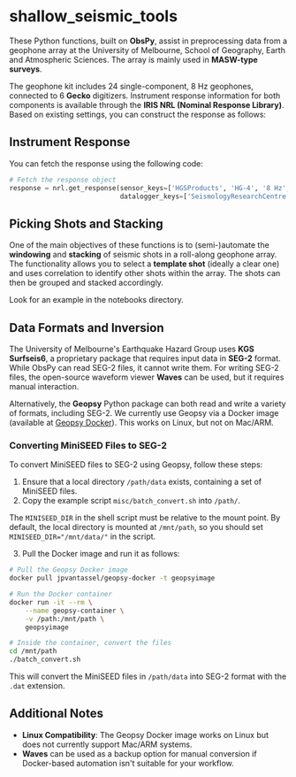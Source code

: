 # shallow_seismic_tools

These Python functions, built on **ObsPy**, assist in preprocessing data from a geophone array at the University of Melbourne, School of Geography, Earth and Atmospheric Sciences. The array is mainly used in **MASW-type surveys**.

The geophone kit includes 24 single-component, 8 Hz geophones, connected to 6 **Gecko** digitizers. Instrument response information for both components is available through the **IRIS NRL (Nominal Response Library)**. Based on existing settings, you can construct the response as follows:

## Instrument Response

You can fetch the response using the following code:

```python
# Fetch the response object
response = nrl.get_response(sensor_keys=['HGSProducts', 'HG-4', '8 Hz', '375', 'None', '28.8'],
                            datalogger_keys=['SeismologyResearchCentre', 'Gecko', '128', 'all', '1000 Hz'])
```

## Picking Shots and Stacking

One of the main objectives of these functions is to (semi-)automate the **windowing** and **stacking** of seismic shots in a roll-along geophone array. The functionality allows you to select a **template shot** (ideally a clear one) and uses correlation to identify other shots within the array. The shots can then be grouped and stacked accordingly.

Look for an example in the notebooks directory.

## Data Formats and Inversion

The University of Melbourne's Earthquake Hazard Group uses **KGS Surfseis6**, a proprietary package that requires input data in **SEG-2** format. While ObsPy can read SEG-2 files, it cannot write them. For writing SEG-2 files, the open-source waveform viewer **Waves** can be used, but it requires manual interaction.

Alternatively, the **Geopsy** Python package can both read and write a variety of formats, including SEG-2. We currently use Geopsy via a Docker image (available at [Geopsy Docker](https://github.com/jpvantassel/geopsy-docker)). This works on Linux, but not on Mac/ARM.

### Converting MiniSEED Files to SEG-2

To convert MiniSEED files to SEG-2 using Geopsy, follow these steps:

1. Ensure that a local directory `/path/data` exists, containing a set of MiniSEED files.
2. Copy the example script `misc/batch_convert.sh` into `/path/`.

The `MINISEED_DIR` in the shell script must be relative to the mount point. By default, the local directory is mounted at `/mnt/path`, so you should set `MINISEED_DIR="/mnt/data/"` in the script.

3. Pull the Docker image and run it as follows:

```bash
# Pull the Geopsy Docker image
docker pull jpvantassel/geopsy-docker -t geopsyimage

# Run the Docker container
docker run -it --rm \
    --name geopsy-container \
    -v /path:/mnt/path \
    geopsyimage

# Inside the container, convert the files
cd /mnt/path
./batch_convert.sh
```

This will convert the MiniSEED files in `/path/data` into SEG-2 format with the `.dat` extension.

## Additional Notes

- **Linux Compatibility**: The Geopsy Docker image works on Linux but does not currently support Mac/ARM systems.
- **Waves** can be used as a backup option for manual conversion if Docker-based automation isn't suitable for your workflow.